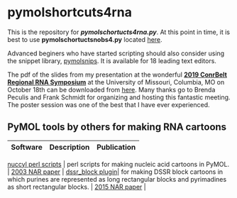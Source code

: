 # pymolshortcuts4rna

This is the repository for ***pymolschortucts4rna.py***.
At this point in time, it is best to use  **pymolschortuctsnobs4.py** located [here](https://github.com/MooersLab/pymolshortcuts "/pymolshortcuts").

Advanced beginers who have started scripting should also consider using the snippet library, [pymolsnips](https://github.com/MooersLab/pymolsnips "pymolsnips"). 
It is available for 18 leading text editors.

The pdf of the slides from my presentation at the wonderful [**2019 ConrBelt Regional RNA Symposium**](https://rna-cornbelt-regional-meeting.webnode.com) at the University of Missouri, Columbia, MO on October 18th can be downloaded from [here](). Many thanks go to Brenda Peculis and Frank Schmidt for organizing and hosting this fantastic meeting. The  poster session was one of the best that I have ever experienced.

## PyMOL tools by others for making RNA cartoons

|Software |Description                                                               | Publication|
|:--------|:---------------------------------------------------------------|:--------------|

[nuccyl perl scripts](http://www.biosci.ki.se/groups/ljo/software/nuccyl.html) | perl scripts for making nucleic acid cartoons in PyMOL. | [2003 NAR paper](https://www.ncbi.nlm.nih.gov/pubmed/12824344?dopt=Abstract) |
[dssr_block plugin](https://pymolwiki.org/index.php/Dssr_block)|  for making DSSR block cartoons in which purines are represented as long rectangular blocks and pyrimadines as short rectangular blocks. | [2015 NAR paper](https://www.ncbi.nlm.nih.gov/pmc/articles/PMC4666379/) | 
